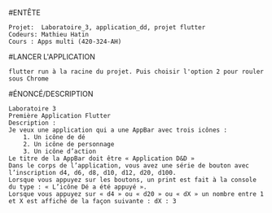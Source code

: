 #ENTÊTE
   
    Projet:  Laboratoire_3, application_dd, projet flutter 
    Codeurs: Mathieu Hatin
    Cours : Apps multi (420-324-AH)

#LANCER L'APPLICATION

    flutter run à la racine du projet. Puis choisir l'option 2 pour rouler sous Chrome

#ÉNONCÉ/DESCRIPTION

    Laboratoire 3
    Première Application Flutter
    Description :
    Je veux une application qui a une AppBar avec trois icônes :
        1. Un icône de dé
        2. Un icône de personnage
        3. Un icône d’action
    Le titre de la AppBar doit être « Application D&D »
    Dans le corps de l’application, vous avez une série de bouton avec l’inscription d4, d6, d8, d10, d12, d20, d100.
    Lorsque vous appuyez sur les boutons, un print est fait à la console du type : « L’icône Dé a été appuyé ».
    Lorsque vous appuyez sur « d4 » ou « d20 » ou « dX » un nombre entre 1 et X est affiché de la façon suivante : dX : 3